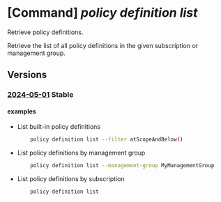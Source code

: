 # [Command] _policy definition list_

Retrieve policy definitions.

Retrieve the list of all policy definitions in the given subscription or management group.

## Versions

### [2024-05-01](/Resources/mgmt-plane/L3Byb3ZpZGVycy9taWNyb3NvZnQuYXV0aG9yaXphdGlvbi9wb2xpY3lkZWZpbml0aW9ucw==/2024-05-01.xml) **Stable**

<!-- mgmt-plane /providers/microsoft.authorization/policydefinitions 2024-05-01 -->
<!-- mgmt-plane /providers/microsoft.management/managementgroups/{}/providers/microsoft.authorization/policydefinitions 2024-05-01 -->
<!-- mgmt-plane /subscriptions/{}/providers/microsoft.authorization/policydefinitions 2024-05-01 -->

#### examples

- List built-in policy definitions
    ```bash
        policy definition list --filter atScopeAndBelow()
    ```

- List policy definitions by management group
    ```bash
        policy definition list --management-group MyManagementGroup
    ```

- List policy definitions by subscription
    ```bash
        policy definition list
    ```
